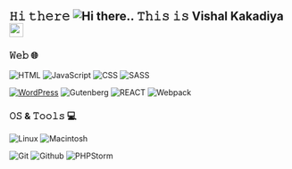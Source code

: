 <!--### Hi there 👋-->

## 𝙷𝚒 𝚝𝚑𝚎𝚛𝚎 ![Hi there](https://usefulshortcuts.com/imgs/yahoo-smileys/103.gif).. 𝚃𝚑𝚒𝚜 𝚒𝚜 Vishal Kakadiya <img src="http://www.emoticonr.com/design/yahoo/not-worthy.gif" height="25px"/>


### 𝚆𝚎𝚋 :globe_with_meridians:

![HTML](https://img.shields.io/badge/-HTML-E34F26?logo=HTML5&style=for-the-badge&logoColor=white)
![JavaScript](https://img.shields.io/badge/-JavaScript-F7DF1E?logo=JavaScript&style=for-the-badge&logoColor=black)
![CSS](https://img.shields.io/badge/-CSS-1572B6?logo=CSS3&style=for-the-badge&logoColor=white)
![SASS](https://img.shields.io/badge/-SASS-CC6699?logo=SASS&style=for-the-badge&logoColor=white)

[![WordPress](https://img.shields.io/badge/-wordpress-181717?logo=wordpress&style=for-the-badge&logoColor=white&color=0173A9)](https://profiles.wordpress.org/vishalkakadiya/)
![Gutenberg](https://img.shields.io/badge/-gutenberg-181717?logo=gutenberg&style=for-the-badge&logoColor=white&color=black)
![REACT](https://img.shields.io/badge/-react-181717?logo=react&style=for-the-badge&logoColor=white&color=0173A9)
![Webpack](https://img.shields.io/badge/-Webpack-F7DF1E?logo=Webpack&style=for-the-badge&logoColor=FFFFFF&color=2B3A42)

### 𝙾𝚂 & 𝚃𝚘𝚘𝚕𝚜 :computer:

![Linux](https://img.shields.io/badge/-Linux-FCC624?logo=Linux&style=for-the-badge&logoColor=black)
![Macintosh](https://img.shields.io/badge/-Macintosh-999999?logo=Apple&style=for-the-badge&logoColor=white)

![Git](https://img.shields.io/badge/-Git-F05032?logo=Git&style=for-the-badge&logoColor=white)
![Github](https://img.shields.io/badge/-Github-181717?logo=Github&style=for-the-badge&logoColor=white)
![PHPStorm](https://img.shields.io/badge/-phptstorm-181717?logo=phpstorm&style=for-the-badge&logoColor=white&color=9051f5)
